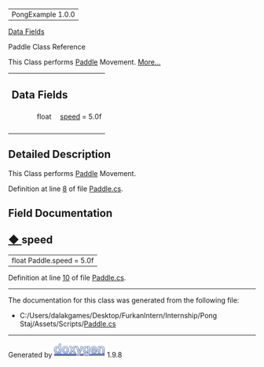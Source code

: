 <div id="top">

<div id="titlearea">

<table data-cellspacing="0" data-cellpadding="0">
<colgroup>
<col style="width: 100%" />
</colgroup>
<tbody>
<tr id="projectrow" class="odd">
<td id="projectalign"><div id="projectname">
PongExample<span id="projectnumber"> 1.0.0</span>
</div></td>
</tr>
</tbody>
</table>

</div>

</div>

<div class="header">

<div class="summary">

[Data Fields](#pub-attribs)

</div>

<div class="headertitle">

<div class="title">

Paddle Class Reference

</div>

</div>

</div>

<div class="contents">

This Class performs <a href="class_paddle.html" class="el"
title="This Class performs Paddle Movement.">Paddle</a> Movement.
[More...](class_paddle.html#details)

<table class="memberdecls">
<colgroup>
<col style="width: 50%" />
<col style="width: 50%" />
</colgroup>
<tbody>
<tr class="odd heading">
<td colspan="2"><h2 id="data-fields" class="groupheader"><span
id="pub-attribs"></span> Data Fields</h2></td>
</tr>
<tr id="r_a25f7d923692a3ad5c5c394961a847a3a"
class="even memitem:a25f7d923692a3ad5c5c394961a847a3a">
<td class="memItemLeft" style="text-align: right;"
data-valign="top">float </td>
<td class="memItemRight" data-valign="bottom"><a
href="class_paddle.html#a25f7d923692a3ad5c5c394961a847a3a"
class="el">speed</a> = 5.0f</td>
</tr>
<tr class="odd separator:a25f7d923692a3ad5c5c394961a847a3a">
<td colspan="2" class="memSeparator"> </td>
</tr>
</tbody>
</table>

<span id="details"></span>

## Detailed Description

<div class="textblock">

This Class performs <a href="class_paddle.html" class="el"
title="This Class performs Paddle Movement.">Paddle</a> Movement.

Definition at line
<a href="_paddle_8cs_source.html#l00008" class="el">8</a> of file
<a href="_paddle_8cs_source.html" class="el">Paddle.cs</a>.

</div>

## Field Documentation

<span id="a25f7d923692a3ad5c5c394961a847a3a"></span>

## <span class="permalink">[◆ ](#a25f7d923692a3ad5c5c394961a847a3a)</span>speed

<div class="memitem">

<div class="memproto">

|                           |
|---------------------------|
| float Paddle.speed = 5.0f |

</div>

<div class="memdoc">

Definition at line
<a href="_paddle_8cs_source.html#l00010" class="el">10</a> of file
<a href="_paddle_8cs_source.html" class="el">Paddle.cs</a>.

</div>

</div>

------------------------------------------------------------------------

The documentation for this class was generated from the following file:

- C:/Users/dalakgames/Desktop/FurkanIntern/Internship/Pong
  Staj/Assets/Scripts/<a href="_paddle_8cs_source.html" class="el">Paddle.cs</a>

</div>

------------------------------------------------------------------------

<span class="small">Generated
by [<img src="doxygen.svg" class="footer" width="104" height="31"
alt="doxygen" />](https://www.doxygen.org/index.html) 1.9.8</span>
